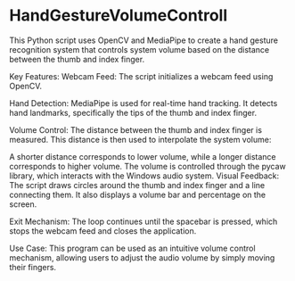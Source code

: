 # HandGestureVolumeControll

This Python script uses OpenCV and MediaPipe to create a hand gesture recognition system that controls system volume based on the distance between the thumb and index finger.

Key Features:
Webcam Feed: The script initializes a webcam feed using OpenCV.

Hand Detection: MediaPipe is used for real-time hand tracking. It detects hand landmarks, specifically the tips of the thumb and index finger.

Volume Control: The distance between the thumb and index finger is measured. This distance is then used to interpolate the system volume:

A shorter distance corresponds to lower volume, while a longer distance corresponds to higher volume.
The volume is controlled through the pycaw library, which interacts with the Windows audio system.
Visual Feedback: The script draws circles around the thumb and index finger and a line connecting them. It also displays a volume bar and percentage on the screen.

Exit Mechanism: The loop continues until the spacebar is pressed, which stops the webcam feed and closes the application.

Use Case:
This program can be used as an intuitive volume control mechanism, allowing users to adjust the audio volume by simply moving their fingers.

